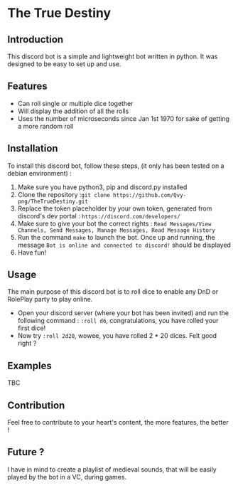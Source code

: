 # The True Destiny

## Introduction
This discord bot is a simple and lightweight bot written in python. It was designed to be easy to set up and use.

## Features
- Can roll single or multiple dice together
- Will display the addition of all the rolls
- Uses the number of microseconds since Jan 1st 1970 for sake of getting a more random roll

## Installation
To install this discord bot, follow these steps, (it only has been tested on a debian environment) :

1. Make sure you have python3, pip and discord.py installed
2. Clone the repository :`git clone https://github.com/Qvy-png/TheTrueDestiny.git`
3. Replace the token placeholder by your own token, generated from discord's dev portal : `https://discord.com/developers/`
4. Make sure to give your bot the correct rights : `Read Messages/View Channels, Send Messages, Manage Messages, Read Message History`
5. Run the command `make` to launch the bot. Once up and running, the message `Bot is online and connected to discord!` should be displayed
6. Have fun! 

## Usage
The main purpose of this discord bot is to roll dice to enable any DnD or RolePlay party to play online.

 - Open your discord server (where your bot has been invited) and run the following command : `:roll d6`, congratulations, you have rolled your first dice! 
 - Now try `:roll 2d20`, wowee, you have rolled 2 \* 20 dices. Felt good right ? 

## Examples

TBC

## Contribution

Feel free to contribute to your heart's content, the more features, the better !

## Future ?

I have in mind to create a playlist of medieval sounds, that will be easily played by the bot in a VC, during games.
